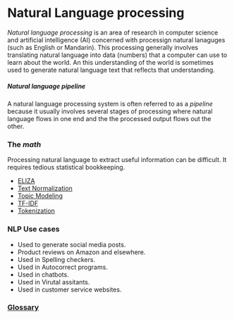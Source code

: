 # Natural Language processing

*Natural language processing* is an area of research in computer science and artificial intelligence (AI) concerned with processign natural lanaguges (such as English or Mandarin). This processing generally involves translating natural language into data (numbers) that a computer can use to learn about the world. An this understanding of the world is sometimes used to generate natural language text that reflects that understanding.

##### Natural language pipeline

A natural language processing system is often referred to as a *pipeline* because it usually involves several stages of processing where natural language flows in one end and the the processed output flows out the other.


### The *math*

Processing natural language to extract useful information can be difficult. It requires tedious statistical bookkeeping.

- [ELIZA](101-eliza.md)
- [Text Normalization](102-text-normalization.md)
- [Topic Modeling](103-topic-modeling.md)
- [TF-IDF](/106-topics/tf-idf.md)
- [Tokenization](tokenization.md)


### NLP Use cases

- Used to generate social media posts.
- Product reviews on Amazon and elsewhere.
- Used in Spelling checkers.
- Used in Autocorrect programs.
- Used in chatbots.
- Used in Virutal assitants.
- Used in customer service websites.




### [Glossary](/docs/glossary/README.md)

